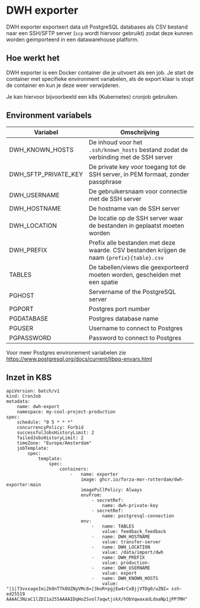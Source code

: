 # DWH exporter

DWH exporter exporteert data uit PostgreSQL databases als CSV bestand naar een SSH/SFTP server (`scp` wordt hiervoor gebruikt) zodat deze kunnen worden geimporteerd in een datawarehouse platform.

## Hoe werkt het

DWH exporter is een Docker container die je uitvoert als een job. Je start de container met specifieke environment variabelen, als de export klaar is stopt de container en kun je deze weer verwijderen.

Je kan hiervoor bijvoorbeeld een k8s (Kubernetes) cronjob gebruiken.

## Environment variabels

| Variabel | Omschrijving |
|----------|--------------|
| DWH_KNOWN_HOSTS | De inhoud voor het `.ssh/known_hosts` bestand zodat de verbinding met de SSH server |
| DWH_SFTP_PRIVATE_KEY | De private key voor toegang tot de SSH server, in PEM formaat, zonder passphrase |
| DWH_USERNAME | De gebruikersnaam voor connectie met de SSH server |
| DWH_HOSTNAME | De hostname van de SSH server |
| DWH_LOCATION | De locatie op de SSH server waar de bestanden in geplaatst moeten worden |
| DWH_PREFIX | Prefix alle bestanden met deze waarde. CSV bestanden krijgen de naam `{prefix}{table}.csv` |
| TABLES | De tabellen/views die geexporteerd moeten worden, gescheiden met een spatie |
| PGHOST | Servername of the PostgreSQL server |
| PGPORT | Postgres port number |
| PGDATABASE | Postgres database name |
| PGUSER | Username to connect to Postgres |
| PGPASSWORD | Password to connect to Postgres |

Voor meer Postgres environement variabelen zie https://www.postgresql.org/docs/current/libpq-envars.html

## Inzet in K8S

    apiVersion: batch/v1
    kind: CronJob
    metadata:
        name: dwh-export
        namespace: my-cool-project-production
    spec:
        schedule: "0 5 * * *"
        concurrencyPolicy: Forbid
        successfulJobsHistoryLimit: 2
        failedJobsHistoryLimit: 2
        timeZone: "Europe/Amsterdam"
        jobTemplate:
            spec:
                template:
                    spec:
                        containers:
                            -   name: exporter
                                image: ghcr.io/forza-mor-rotterdam/dwh-exporter:main
                                imagePullPolicy: Always
                                envFrom:
                                    - secretRef:
                                        name: dwh-private-key
                                    - secretRef:
                                        name: postgresql-connection
                                env:
                                    -   name: TABLES
                                        value: feedback_feedback
                                    -   name: DWH_HOSTNAME
                                        value: transfer-server
                                    -   name: DWH_LOCATION
                                        value: /data/import/dwh
                                    -   name: DWH_PREFIX
                                        value: production-
                                    -   name: DWH_USERNAME
                                        value: export
                                    -   name: DWH_KNOWN_HOSTS
                                        value: "|1|73vxxageImi2k0nTTk0UZNyVMc8=|3koR+pgjEw4rCxBjjVTDg0/uZNI= ssh-ed25519 AAAAC3NzaC1lZDI1a255AAAAIDqHoZSvol7aqwtjskX/hObVqwaxaULdoaNp1jPP7MH"

